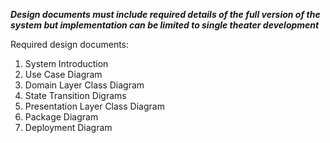 ***Design documents must include required details of the full version of the system but implementation can be limited to single theater development***

Required design documents:
1. System Introduction
2. Use Case Diagram
3. Domain Layer Class Diagram
4. State Transition Digrams
5. Presentation Layer Class Diagram
6. Package Diagram
7. Deployment Diagram
